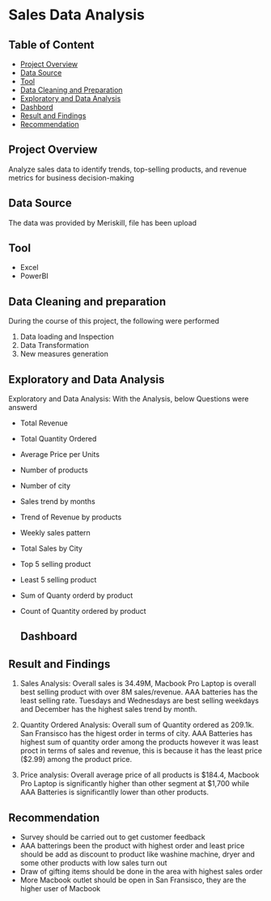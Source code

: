 # Sales Data Analysis
## Table of Content
- [Project Overview](#project-overview)
- [Data Source](#data-source)
- [Tool](#tool)
- [Data Cleaning and Preparation](#data-cleaning-and-preparation)
- [Exploratory and Data Analysis](#exploratory-and-data-analysis)
- [Dashbord](#dashboard)
- [Result and Findings](#result-and-findings)
- [Recommendation](#recommendation)

## Project Overview
Analyze sales data to identify trends, top-selling products, and revenue metrics for business decision-making


## Data Source
The data was provided by Meriskill, file has been upload

## Tool
- Excel
- PowerBI

## Data Cleaning and preparation
During the course of this project, the following were performed
1. Data loading and Inspection
2. Data Transformation
3. New measures generation

## Exploratory and Data Analysis
Exploratory and Data Analysis:
With the Analysis, below Questions were answerd
- Total Revenue
- Total Quantity Ordered
- Average Price per Units
- Number of products
- Number of city
- Sales trend by months
- Trend of Revenue by products
- Weekly sales pattern
- Total Sales by City
- Top 5 selling product
- Least 5 selling product
- Sum of Quanty orderd by product
- Count of Quantity ordered by product

  ## Dashboard
  

## Result and Findings
1. Sales  Analysis: Overall sales is 34.49M, Macbook Pro Laptop is overall best selling product with over 8M sales/revenue. AAA batteries has the least selling rate. Tuesdays and Wednesdays are best selling weekdays and December has the highest sales trend by month.

2. Quantity Ordered Analysis:  Overall sum of Quantity ordered as 209.1k. San Fransisco has the higest order in terms of city. AAA Batteries has highest sum of quantity order among the products however it was least proct in terms of sales and revenue, this is because it has the least price ($2.99) among the product price.

3. Price analysis: Overall average price of all products is $184.4, Macbook Pro Laptop is significantly higher than other segment at $1,700 while AAA Batteries is significantlly lower than other products.

## Recommendation
- Survey should be carried out to get customer feedback
- AAA batterings been the product with highest order and least price should be add as discount to product like washine machine, dryer and some other products with low sales turn out
- Draw of gifting items should be done in the area with highest sales order
- More Macbook outlet should be open in San Fransisco, they are the higher user of Macbook




